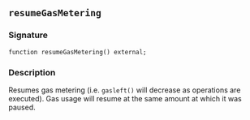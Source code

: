 ## `resumeGasMetering`

### Signature

```solidity
function resumeGasMetering() external;
```

### Description

Resumes gas metering (i.e. `gasleft()` will decrease as operations are executed). Gas usage will resume at the same amount at which it was paused.